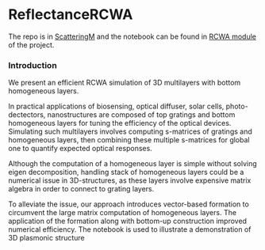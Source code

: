 # ReflectanceRCWA

The repo is in [ScatteringM](https://github.com/Hoang-LamPham/ScatteringM/) and the notebook can be found in [RCWA module](https://github.com/Hoang-LamPham/ScatteringM/tree/main/1RCWA) of the project.

### Introduction
We present an efficient RCWA simulation of 3D multilayers with bottom homogeneous layers.

In practical applications of biosensing, optical diffuser, solar cells, photo-dectectors, nanostructures are composed of top gratings and bottom homogeneous layers 
for tuning the efficiency of the optical devices. Simulating such multilayers involves computing s-matrices of gratings and homogeneous layers, then combining these 
multiple s-matrices for global one to quantify expected optical responses.

Although the computation of a homogeneous layer is simple without solving eigen decomposition, handling stack of homogeneous layers could be a numerical issue in 
3D-structures, as these layers involve expensive matrix algebra in order to connect to grating layers.

To alleviate the issue, our approach introduces vector-based formation to circumvent the large matrix computation of homogeneous layers. 
The application of the formation along with bottom-up construction improved numerical efficiency. The notebook is used to illustrate a demonstration 
of 3D plasmonic structure
